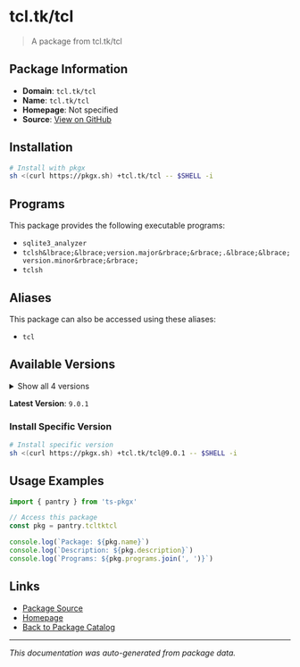 # tcl.tk/tcl

> A package from tcl.tk/tcl

## Package Information

- **Domain**: `tcl.tk/tcl`
- **Name**: `tcl.tk/tcl`
- **Homepage**: Not specified
- **Source**: [View on GitHub](https://github.com/pkgxdev/pantry/tree/main/projects/tcl.tk/tcl/package.yml)

## Installation

```bash
# Install with pkgx
sh <(curl https://pkgx.sh) +tcl.tk/tcl -- $SHELL -i
```

## Programs

This package provides the following executable programs:

- `sqlite3_analyzer`
- `tclsh&lbrace;&lbrace;version.major&rbrace;&rbrace;.&lbrace;&lbrace;version.minor&rbrace;&rbrace;`
- `tclsh`

## Aliases

This package can also be accessed using these aliases:

- `tcl`

## Available Versions

<details>
<summary>Show all 4 versions</summary>

- `9.0.1`, `8.6.16`, `8.6.14`, `8.6.13`

</details>

**Latest Version**: `9.0.1`

### Install Specific Version

```bash
# Install specific version
sh <(curl https://pkgx.sh) +tcl.tk/tcl@9.0.1 -- $SHELL -i
```

## Usage Examples

```typescript
import { pantry } from 'ts-pkgx'

// Access this package
const pkg = pantry.tcltktcl

console.log(`Package: ${pkg.name}`)
console.log(`Description: ${pkg.description}`)
console.log(`Programs: ${pkg.programs.join(', ')}`)
```

## Links

- [Package Source](https://github.com/pkgxdev/pantry/tree/main/projects/tcl.tk/tcl/package.yml)
- [Homepage](#)
- [Back to Package Catalog](../package-catalog.md)

---

*This documentation was auto-generated from package data.*
